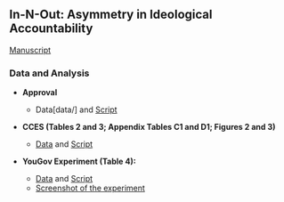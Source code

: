 ## In-N-Out: Asymmetry in Ideological Accountability

[Manuscript](http://gsood.com/research/papers/inNout.pdf)

### Data and Analysis

* **Approval**
    - Data[data/] and [Script](scripts/)

* **CCES (Tables 2 and 3; Appendix Tables C1 and D1; Figures 2 and 3)**
    - [Data](data/cces06r.rdata) and [Script](scripts/cces.R)

* **YouGov Experiment (Table 4):**  
    - [Data](data/yg_exp.csv) and [Script](scripts/yg_exp.R)
    - [Screenshot of the experiment](figs/yg_screenshot.tif)
